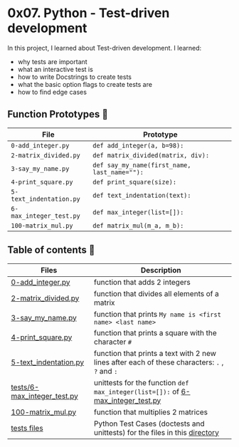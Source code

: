 # 0x07. Python - Test-driven development

In this project, I learned about Test-driven development. I learned:
- why tests are important
- what an interactive test is
- how to write Docstrings to create tests
- what the basic option flags to create tests are
- how to find edge cases


## Function Prototypes :memo:

| File                           | Prototype                                                                                                 |
| ------------------------------ | --------------------------------------------------------------------------------------------------------- |
| `0-add_integer.py`    | `def add_integer(a, b=98):`                                                                    |
| `2-matrix_divided.py`    | `def matrix_divided(matrix, div):`                                                                    |
| `3-say_my_name.py`    | `def say_my_name(first_name, last_name=""):`                                                                    |
| `4-print_square.py`    | `def print_square(size):`                                                                    |
| `5-text_indentation.py`    | `def text_indentation(text):`                                                                    |
| `6-max_integer_test.py`    | `def max_integer(list=[]):`                                                                    |
| `100-matrix_mul.py`    | `def matrix_mul(m_a, m_b):`                                                                    |


## Table of contents :book:
Files | Description
----- | -----------
[0-add_integer.py](./0-add_integer.py) | function that adds 2 integers
[2-matrix_divided.py](./2-matrix_divided.py) | function that divides all elements of a matrix
[3-say_my_name.py](./3-say_my_name.py) | function that prints `My name is <first name> <last name>`
[4-print_square.py](./4-print_square.py) | function that prints a square with the character `#`
[5-text_indentation.py](./5-text_indentation.py) | function that  prints a text with 2 new lines after each of these characters: ` . ` , ` ? ` and ` : `
[tests/6-max_integer_test.py](./tests/6-max_integer_test.py) | unittests for the function `def max_integer(list=[]):` of [6-max_integer_test.py](./6-max_integer.py)
[100-matrix_mul.py](./100-matrix_mul.py) | function that multiplies 2 matrices
[tests files](./tests) | Python Test Cases (doctests and unittests) for the files in this [directory](./)
